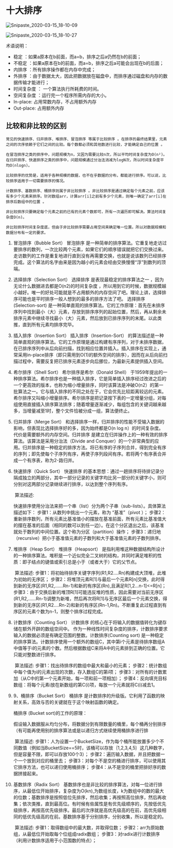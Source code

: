 # 十大排序

![Snipaste_2020-03-15_18-10-09](C:\Users\lic\Desktop\demo\sort\Snipaste_2020-03-15_18-10-09.png)

![Snipaste_2020-03-15_18-10-27](C:\Users\lic\Desktop\demo\sort\Snipaste_2020-03-15_18-10-27.png)

术语说明：

- 稳定 ：如果a原本在b前面，而a=b，排序之后a仍然在b的前面；
- 不稳定 ：如果a原本在b的前面，而a=b，排序之后a可能会出现在b的后面；
- 内排序 ：所有排序操作都在内存中完成；
- 外排序 ：由于数据太大，因此把数据放在磁盘中，而排序通过磁盘和内存的数据传输才能进行；
- 时间复杂度 ： 一个算法执行所耗费的时间。
- 空间复杂度 ：运行完一个程序所需内存的大小。
- In-place: 占用常数内存，不占用额外内存
- Out-place: 占用额外内存



##  比较和非比较的区别

    常见的快速排序、归并排序、堆排序、冒泡排序 等属于比较排序 。在排序的最终结果里，元素之间的次序依赖于它们之间的比较。每个数都必须和其他数进行比较，才能确定自己的位置 。
    
    在冒泡排序之类的排序中，问题规模为n，又因为需要比较n次，所以平均时间复杂度为O(n²)。在归并排序、快速排序之类的排序中，问题规模通过分治法消减为logN次，所以时间复杂度平均O(nlogn)。
    
    比较排序的优势是，适用于各种规模的数据，也不在乎数据的分布，都能进行排序。可以说，比较排序适用于一切需要排序的情况。
    
    计数排序、基数排序、桶排序则属于非比较排序 。非比较排序是通过确定每个元素之前，应该有多少个元素来排序。针对数组arr，计算arr[i]之前有多少个元素，则唯一确定了arr[i]在排序后数组中的位置 。
    
    非比较排序只要确定每个元素之前的已有的元素个数即可，所有一次遍历即可解决。算法时间复杂度O(n)。
    
    非比较排序时间复杂度底，但由于非比较排序需要占用空间来确定唯一位置。所以对数据规模和数据分布有一定的要求。


1. 冒泡排序（Bubble Sort）
       冒泡排序 是一种简单的排序算法。它重复地走访过要排序的数列，一次比较两个元素，如果它们的顺序错误就把它们交换过来。走访数列的工作是重复地进行直到没有再需要交换，也就是说该数列已经排序完成。这个算法的名字由来是因为越小的元素会经由交换慢慢“浮”到数列的顶端。

2. 选择排序（Selection Sort）
       选择排序 是表现最稳定的排序算法之一 ，因为无论什么数据进去都是O(n2)的时间复杂度 ，所以用到它的时候，数据规模越小越好。唯一的好处可能就是不占用额外的内存空间了吧。理论上讲，选择排序可能也是平时排序一般人想到的最多的排序方法了吧。 选择排序(Selection-sort) 是一种简单直观的排序算法。它的工作原理：首先在未排序序列中找到最小（大）元素，存放到排序序列的起始位置，然后，再从剩余未排序元素中继续寻找最小（大）元素，然后放到已排序序列的末尾。以此类推，直到所有元素均排序完毕。

3. 插入排序（Insertion Sort）
       插入排序（Insertion-Sort） 的算法描述是一种简单直观的排序算法。它的工作原理是通过构建有序序列，对于未排序数据，在已排序序列中从后向前扫描，找到相应位置并插入。插入排序在实现上，通常采用in-place排序（即只需用到O(1)的额外空间的排序），因而在从后向前扫描过程中，需要反复把已排序元素逐步向后挪位，为最新元素提供插入空间。

4. 希尔排序（Shell Sort）
       希尔排序是希尔（Donald Shell） 于1959年提出的一种排序算法。希尔排序也是一种插入排序，它是简单插入排序经过改进之后的一个更高效的版本，也称为缩小增量排序，同时该算法是冲破O(n2）的第一批算法之一。它与插入排序的不同之处在于，它会优先比较距离较远的元素。希尔排序又叫缩小增量排序。希尔排序是把记录按下表的一定增量分组，对每组使用直接插入排序算法排序；随着增量逐渐减少，每组包含的关键词越来越多，当增量减至1时，整个文件恰被分成一组，算法便终止。

5. 归并排序（Merge Sort）
       和选择排序一样，归并排序的性能不受输入数据的影响，但表现比选择排序好的多，因为始终都是O(n log n）的时间复杂度。代价是需要额外的内存空间。归并排序 是建立在归并操作上的一种有效的排序算法。该算法是采用分治法（Divide and Conquer）的一个非常典型的应用。归并排序是一种稳定的排序方法。将已有序的子序列合并，得到完全有序的序列；即先使每个子序列有序，再使子序列段间有序。若将两个有序表合并成一个有序表，称为2-路归并。

6. 快速排序（Quick Sort）
       快速排序 的基本思想：通过一趟排序将待排记录分隔成独立的两部分，其中一部分记录的关键字均比另一部分的关键字小，则可分别对这两部分记录继续进行排序，以达到整个序列有序。

   ​	算法描述:

   快速排序使用分治法来把一个串（list）分为两个子串（sub-lists）。具体算法描述如下：
   步骤1：从数列中挑出一个元素，称为 “基准”（pivot ）；
   步骤2：重新排序数列，所有元素比基准值小的摆放在基准前面，所有元素比基准值大的摆在基准的后面（相同的数可以到任一边）。在这个分区退出之后，该基准就处于数列的中间位置。这个称为分区（partition）操作；
   步骤3：递归地（recursive）把小于基准值元素的子数列和大于基准值元素的子数列排序。

7. 堆排序（Heap Sort）
       堆排序（Heapsort） 是指利用堆这种数据结构所设计的一种排序算法。堆积是一个近似完全二叉树的结构，并同时满足堆积的性质：即子结点的键值或索引总是小于（或者大于）它的父节点。

   ​	算法描述:
   步骤1：将初始待排序关键字序列(R1,R2….Rn)构建成大顶堆，此堆为初始的无序区；
   步骤2：将堆顶元素R[1]与最后一个元素R[n]交换，此时得到新的无序区(R1,R2,……Rn-1)和新的有序区(Rn),且满足R[1,2…n-1]<=R[n]；
   步骤3：由于交换后新的堆顶R[1]可能违反堆的性质，因此需要对当前无序区(R1,R2,……Rn-1)调整为新堆，然后再次将R[1]与无序区最后一个元素交换，得到新的无序区(R1,R2….Rn-2)和新的有序区(Rn-1,Rn)。不断重复此过程直到有序区的元素个数为n-1，则整个排序过程完成。

8. 计数排序（Counting Sort）
       计数排序 的核心在于将输入的数据值转化为键存储在额外开辟的数组空间中。 作为一种线性时间复杂度的排序，计数排序要求输入的数据必须是有确定范围的整数。计数排序(Counting sort) 是一种稳定的排序算法。计数排序使用一个额外的数组C，其中第i个元素是待排序数组A中值等于i的元素的个数。然后根据数组C来将A中的元素排到正确的位置。它只能对整数进行排序。

   ​     算法描述:
   步骤1：找出待排序的数组中最大和最小的元素；
   步骤2：统计数组中每个值为i的元素出现的次数，存入数组C的第i项；
   步骤3：对所有的计数累加（从C中的第一个元素开始，每一项和前一项相加）；
   步骤4：反向填充目标数组：将每个元素i放在新数组的第C(i)项，每放一个元素就将C(i)减去1。

9. 9、桶排序（Bucket Sort）
       桶排序 是计数排序的升级版。它利用了函数的映射关系，高效与否的关键就在于这个映射函数的确定。

   桶排序 (Bucket sort)的工作的原理：

   ​	假设输入数据服从均匀分布，将数据分到有限数量的桶里，每个桶再分别排序（有可能再使用别的排序算法或是以递归方式继续使用桶排序进行排

   ​    算法描述:
   步骤1：人为设置一个BucketSize，作为每个桶所能放置多少个不同数值（例如当BucketSize==5时，该桶可以存放｛1,2,3,4,5｝这几种数字，但是容量不限，即可以存放100个3）；
   步骤2：遍历输入数据，并且把数据一个一个放到对应的桶里去；
   步骤3：对每个不是空的桶进行排序，可以使用其它排序方法，也可以递归使用桶排序；
   步骤4：从不是空的桶里把排好序的数据拼接起来。 

10. 基数排序（Radix Sort）
        基数排序也是非比较的排序算法，对每一位进行排序，从最低位开始排序，复杂度为O(kn),为数组长度，k为数组中的数的最大的位数；基数排序是按照低位先排序，然后收集；再按照高位排序，然后再收集；依次类推，直到最高位。有时候有些属性是有优先级顺序的，先按低优先级排序，再按高优先级排序。最后的次序就是高优先级高的在前，高优先级相同的低优先级高的在前。基数排序基于分别排序，分别收集，所以是稳定的。

    ​	 算法描述:
    步骤1：取得数组中的最大数，并取得位数；
    步骤2：arr为原始数组，从最低位开始取每个位组成radix数组；
    步骤3：对radix进行计数排序（利用计数排序适用于小范围数的特点）；
